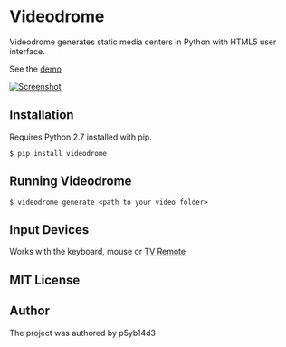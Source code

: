 # Videodrome
Videodrome generates static media centers in Python with HTML5 user interface.

See the [demo](https://p5yb14d3.github.io/videodrome/demo/)

[![Screenshot](https://i.imgur.com/swX3fEL.jpg)](https://p5yb14d3.github.io/videodrome/demo/)

## Installation
Requires Python 2.7 installed with pip.

`$ pip install videodrome`

## Running Videodrome
`$ videodrome generate <path to your video folder>`

## Input Devices
Works with the keyboard, mouse or [TV Remote](https://www.amazon.com/REDGO-Portable-Wireless-Keyboard-Multifunctional/dp/B06XPYT52B/) 

## MIT License

## Author
The project was authored by p5yb14d3